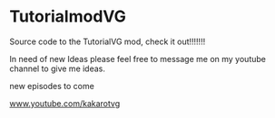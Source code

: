 TutorialmodVG
=============

Source code to the TutorialVG mod, check it out!!!!!!!

In need of new Ideas please feel free to message me on my youtube channel
to give me ideas.

new episodes to come

www.youtube.com/kakarotvg
